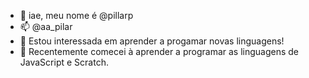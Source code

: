 - 👋 iae, meu nome é @pillarp
- 📫 @aa_pilar
- 👀 Estou interessada em aprender a progamar novas linguagens!
- 🌱 Recentemente comecei à aprender a programar as linguagens de JavaScript e Scratch.
<!---
pillarp/pillarp is a ✨ special ✨ repository because its `README.md` (this file) appears on your GitHub profile.
You can click the Preview link to take a look at your changes.
--->
